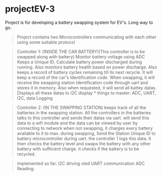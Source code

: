 # projectEV-3
Project is for developing a battery swapping system for EV's. 
Long way to go. 

> Project contains two Microcontrollers communicating with each other using some suitable protocol 

> Controller 1: (INSIDE THE CAR BATTERY)(This controller is to be swapped along with battery)
> Monitor battery voltage using ADC
> Keeps a Unique ID. 
> Calculate battery power discharged during running. Also monitors battery health based on power discharge.
> Also keeps a record of battery cycles remaining till its next recycle. 
> It will keep a record of the car's Identification code. 
> When swapping, it will receive the swapping station Identification code through uart and stores it in memory. 
> Also when requested, it will send all battey datas. 
> Displays all these datas to I2C display 
    * things to master: ADC, UART, I2C, data Logging 

> Controller 2: (IN THE SWAPPING STATION)
> keeps track of all the batteries in the swapping station. All the controllers in the batteries talks to this controller and sends their datas via uart. 
> will send this data to a wifi module and the data can be viewed by user by connecting to network
> when not swapping, it charges every battery available to it to max. 
> during swapping, Send the Station Unique ID to battery microcontroller during uart. the controller 1 logs this data. It then checks the battery level and swaps the battery with any other battery with sufficient charge.
> it checks if the battery is to be recycled. 


> implemented so far: 
> I2C driving oled
> UART communication 
> ADC Reading. 

